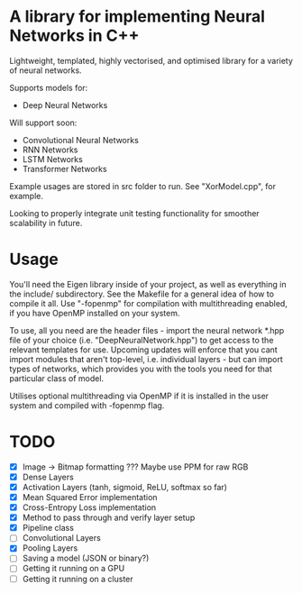 # A library for implementing Neural Networks in C++
Lightweight, templated, highly vectorised, and optimised library for a variety of neural networks.

Supports models for:
 - Deep Neural Networks

Will support soon:
 - Convolutional Neural Networks
 - RNN Networks
 - LSTM Networks
 - Transformer Networks

Example usages are stored in src folder to run. See "XorModel.cpp", for example. 

Looking to properly integrate unit testing functionality for smoother scalability in future.

# Usage
You'll need the Eigen library inside of your project, as well as everything in the include/ subdirectory. See the Makefile for a general idea of how to compile it all. Use "-fopenmp" for compilation with multithreading enabled, if you have OpenMP installed on your system.

To use, all you need are the header files - import the neural network *.hpp file of your choice (i.e. "DeepNeuralNetwork.hpp") to get access to the relevant templates for use. Upcoming updates will enforce that you cant import modules that aren't top-level, i.e. individual layers - but can import types of networks, which provides you with the tools you need for that particular class of model.

Utilises optional multithreading via OpenMP if it is installed in the user system and compiled with -fopenmp flag.

# TODO
  - [X] Image -> Bitmap formatting ??? Maybe use PPM for raw RGB
  - [x] Dense Layers
  - [x] Activation Layers (tanh, sigmoid, ReLU, softmax so far)
  - [X] Mean Squared Error implementation
  - [X] Cross-Entropy Loss implementation
  - [X] Method to pass through and verify layer setup
  - [X] Pipeline class
  - [ ] Convolutional Layers
  - [X] Pooling Layers
  - [ ] Saving a model (JSON or binary?)
  - [ ] Getting it running on a GPU
  - [ ] Getting it running on a cluster
